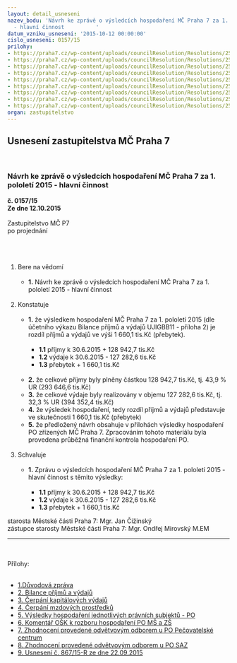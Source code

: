 ```yaml
---
layout: detail_usneseni
nazev_bodu: 'Návrh ke zprávě o výsledcích hospodaření MČ Praha 7 za 1. pololetí 2015
  - hlavní činnost          '
datum_vzniku_usneseni: '2015-10-12 00:00:00'
cislo_usneseni: 0157/15
prilohy:
- https://praha7.cz/wp-content/uploads/councilResolution/Resolutions/25438/8-15-p%c5%99%c3%adloha_%c4%8d._1__d%c5%afvodov%c3%a1_zpr%c3%a1va_rozbor_1.pol.2015_d%c5%afvodov%c3%a1_zpr%c3%a1va_2_m%c4%8d.doc
- https://praha7.cz/wp-content/uploads/councilResolution/Resolutions/25438/8-15-p%c5%99%c3%adloha_%c4%8d._2__bilance_p%c5%99%c3%adlm%c5%af_a_v%c3%bddaj%c5%af_za_1._pololet%c3%ad__2015.xlsx
- https://praha7.cz/wp-content/uploads/councilResolution/Resolutions/25438/8-15-p%c5%99%c3%adloha_%c4%8d._3__%c4%8derp%c3%a1n%c3%ad_kapit%c3%a1lov%c3%bdch_v%c3%bddaj%c5%af.xlsx
- https://praha7.cz/wp-content/uploads/councilResolution/Resolutions/25438/8-15-p%c5%99%c3%adloha_%c4%8d._4__%c4%8derp%c3%a1n%c3%ad_mzdov%c3%bdch_prost%c5%99edk%c5%af.xlsx
- https://praha7.cz/wp-content/uploads/councilResolution/Resolutions/25438/8-15-p%c5%99%c3%adloha_%c4%8d._5_v%c3%bdsledky_hospoda%c5%99en%c3%ad_jednotliv%c3%bdch_pr%c3%a1vn%c3%adch_subjekt%c5%af_-_po_-_1__pol__2015.xls
- https://praha7.cz/wp-content/uploads/councilResolution/Resolutions/25438/8-15-p%c5%99%c3%adloha_%c4%8d._6__koment%c3%a1%c5%99_o%c5%a1k_k_rozboru_hospoda%c5%99en%c3%ad_po_m%c5%a1_a_z%c5%a1.doc
- https://praha7.cz/wp-content/uploads/councilResolution/Resolutions/25438/8-15-p%c5%99%c3%adloha_%c4%8d._7__zhodnocen%c3%ad_proveden%c3%a9_odv%c4%9btvov%c3%bdm_odborem_u_po_pe%c4%8dovatelsk%c3%a9_centrum.doc
- https://praha7.cz/wp-content/uploads/councilResolution/Resolutions/25438/8-15-p%c5%99%c3%adloha_%c4%8d._8__zhodnocen%c3%ad_proveden%c3%a9_odv%c4%9btvov%c3%bdm_odborem_u_po_saz.doc
- https://praha7.cz/wp-content/uploads/councilResolution/Resolutions/25438/8-15-p%c5%99%c3%adloha_%c4%8d_9_usnesen%c3%ad_rm%c4%8d_867_15_r_22_09_2015.doc
organ: zastupitelstvo
---
```

<div id="ucUsn_pList" class="usn">
	<span><h2>Usnesení zastupitelstva MČ Praha 7 </h2>
<br></span><div class="standBody">
<span><h3>Návrh ke zprávě o výsledcích hospodaření MČ Praha 7 za 1. pololetí 2015 - hlavní činnost          </h3></span><div class="center">
		<strong>č. 0157/15</strong><br>
	</div>
<div class="center">
		<strong>Ze dne 12.10.2015</strong><br><br>
	</div>Zastupitelstvo MČ P7<br>po projednání<br><br><br><ol>
<br><li>Bere na vědomí<br><ul>
<br><li>
<strong>1.</strong> Návrh ke zprávě o výsledcích hospodaření MČ Praha 7 za 1. pololetí 2015 - hlavní činnost </li>
</ul>
<br>
</li>
<li>Konstatuje<br><ul>
<br><li>
<strong>1.</strong> že výsledkem hospodaření MČ Praha 7 za 1. pololetí 2015 (dle účetního výkazu Bilance příjmů a výdajů UJIGBB11 - příloha 2) je rozdíl příjmů a výdajů ve výši 1 660,1 tis.Kč (přebytek).<br><ul>
<br><li>
<strong>1.1</strong> příjmy k 30.6.2015 + 128 942,7 tis.Kč<br>
</li>
<li>
<strong>1.2</strong> výdaje k 30.6.2015 - 127 282,6 tis.Kč<br>
</li>
<li>
<strong>1.3</strong> přebytek + 1 660,1 tis.Kč</li>
</ul>
<br>
</li>
<li>
<strong>2.</strong> že celkové příjmy byly plněny částkou 128 942,7 tis.Kč, tj. 43,9 % UR (293 646,6 tis.Kč)<br>
</li>
<li>
<strong>3.</strong> že celkové výdaje byly realizovány v objemu 127 282,6 tis.Kč, tj. 32,3 % UR (394 352,4 tis.Kč)<br>
</li>
<li>
<strong>4.</strong> že výsledek hospodaření, tedy rozdíl příjmů a výdajů představuje ve skutečnosti 1 660,1 tis.Kč (přebytek)<br>
</li>
<li>
<strong>5.</strong> že předložený návrh obsahuje v přílohách výsledky hospodaření PO zřízených MČ Praha 7. Zpracováním tohoto materiálu byla provedena průběžná finanční kontrola hospodaření PO. </li>
</ul>
<br>
</li>
<li>Schvaluje<br><ul>
<br><li>
<strong>1.</strong> Zprávu o výsledcích hospodaření MČ Praha 7 za 1. pololetí 2015 - hlavní činnost s těmito výsledky: <br><ul>
<br><li>
<strong>1.1</strong> příjmy k 30.6.2015 + 128 942,7 tis.Kč<br>
</li>
<li>
<strong>1.2</strong> výdaje k 30.6.2015 - 127 282,6 tis.Kč<br>
</li>
<li>
<strong>1.3</strong> přebytek + 1 660,1 tis.Kč</li>
</ul>
</li>
</ul>
</li>
</ol>starosta Městské části Praha 7: Mgr. Jan Čižinský<br>zástupce starosty Městské části Praha 7: Mgr. Ondřej Mirovský M.EM<br><hr>
<br><br>Přílohy: <br><ul>
<br><li>
<a href="/zdroj.aspx?typ=4&amp;id=66829&amp;sh=-1765164267" target="_blank" title="Odkaz na soubor - 191,5 kB - nové okno">1.Důvodová zpráva</a> <br>
</li>
<li>
<a href="/zdroj.aspx?typ=4&amp;id=66830&amp;sh=-71084651" target="_blank" title="Odkaz na soubor - 29,3 kB - nové okno">2. Bilance příjmů a výdajů </a><br>
</li>
<li>
<a href="/zdroj.aspx?typ=4&amp;id=66831&amp;sh=-71050827" target="_blank" title="Odkaz na soubor - 54,8 kB - nové okno">3. Čerpání kapitálových výdajů</a> <br>
</li>
<li>
<a href="/zdroj.aspx?typ=4&amp;id=66832&amp;sh=-71012907" target="_blank" title="Odkaz na soubor - 37,9 kB - nové okno">4. Čerpání mzdových prostředků</a> <br>
</li>
<li>
<a href="/zdroj.aspx?typ=4&amp;id=66833&amp;sh=-70987275" target="_blank" title="Odkaz na soubor - 25 kB - nové okno">5. Výsledky hospodaření jednotlivých právních subjektů - PO</a> <br>
</li>
<li>
<a href="/zdroj.aspx?typ=4&amp;id=66834&amp;sh=-71220203" target="_blank" title="Odkaz na soubor - 621,5 kB - nové okno">6. Komentář OŠK k rozboru hospodaření PO MŠ a ZŠ</a> <br>
</li>
<li>
<a href="/zdroj.aspx?typ=4&amp;id=66835&amp;sh=-71186379" target="_blank" title="Odkaz na soubor - 144 kB - nové okno">7. Zhodnocení provedené odvětvovým odborem u PO Pečovatelské centrum</a> <br>
</li>
<li>
<a href="/zdroj.aspx?typ=4&amp;id=66836&amp;sh=-71148459" target="_blank" title="Odkaz na soubor - 129,5 kB - nové okno">8. Zhodnocení provedené odvětvovým odborem u PO SAZ</a> <br>
</li>
<li>
<a href="/zdroj.aspx?typ=4&amp;id=66837&amp;sh=-71122827" target="_blank" title="Odkaz na soubor - 37,5 kB - nové okno">9. Usnesení č. 867/15-R ze dne 22.09.2015</a> </li>
</ul>
</div>
</div>